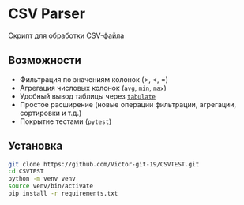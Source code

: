 # CSV Parser

Cкрипт для обработки CSV-файла

## Возможности

- Фильтрация по значениям колонок (>, <, =)
- Агрегация числовых колонок (`avg`, `min`, `max`)
- Удобный вывод таблицы через [`tabulate`](https://pypi.org/project/tabulate/)
- Простое расширение (новые операции фильтрации, агрегации, сортировки и т.д.)
- Покрытие тестами (`pytest`)

## Установка

```bash
git clone https://github.com/Victor-git-19/CSVTEST.git
cd CSVTEST
python -m venv venv
source venv/bin/activate
pip install -r requirements.txt
